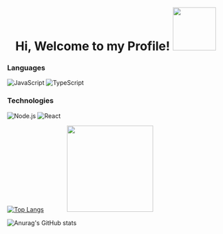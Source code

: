 <p>
  <h1 align="center"><b>Hi, Welcome to my Profile!</b> 
  <img src="https://thumbs.gfycat.com/RecklessEagerGraysquirrel-max-1mb.gif" width="100"/></h1>
    
</p>

### Languages

![JavaScript](https://img.shields.io/badge/-JavaScript-000?&logo=JavaScript)
![TypeScript](https://img.shields.io/badge/-TypeScript-000?&logo=TypeScript)

### Technologies

![Node.js](https://img.shields.io/badge/-Node.js-000?&logo=node.js)
![React](https://img.shields.io/badge/-React-000?&logo=React)

[![Top Langs](https://github-readme-stats.vercel.app/api/top-langs/?username=dauleduc2&langs_count=8&theme=radical&layout=compact)](https://github.com/anuraghazra/github-readme-stats)
<img src="https://raw.githubusercontent.com/andrejarrell/catgifs/master/images/type.gif"  width="200" style="margin-left:50px;">

![Anurag's GitHub stats](https://github-readme-stats.vercel.app/api?username=dauleduc2&show_icons=true&theme=radical)
